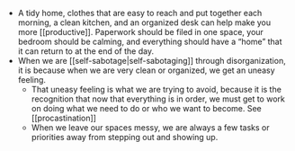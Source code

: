 - A tidy home, clothes that are easy to reach and put together each morning, a clean kitchen, and an organized desk can help make you more [[productive]]. Paperwork should be filed in one space, your bedroom should be calming, and everything should have a “home” that it can return to at the end of the day.
- When we are [[self-sabotage|self-sabotaging]] through disorganization, it is because when we are very clean or organized, we get an uneasy feeling. 
	- That uneasy feeling is what we are trying to avoid, because it is the recognition that now that everything is in order, we must get to work on doing what we need to do or who we want to become. See [[procastination]]
	- When we leave our spaces messy, we are always a few tasks or priorities away from stepping out and showing up.